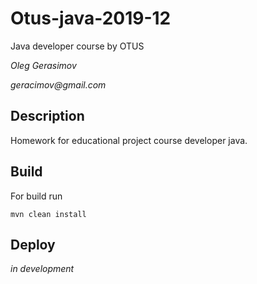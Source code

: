# Otus-java-2019-12
Java developer course by OTUS

_Oleg Gerasimov_

_geracimov@gmail.com_

## Description
Homework for educational project course developer java.

## Build
For build run
```shell script
mvn clean install
```

## Deploy
_in development_
